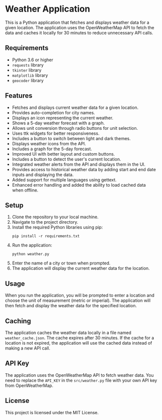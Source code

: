 # Weather Application

This is a Python application that fetches and displays weather data for a given location. The application uses the OpenWeatherMap API to fetch the data and caches it locally for 30 minutes to reduce unnecessary API calls.

## Requirements

- Python 3.6 or higher
- `requests` library
- `tkinter` library
- `matplotlib` library
- `geocoder` library

## Features

- Fetches and displays current weather data for a given location.
- Provides auto-completion for city names.
- Displays an icon representing the current weather.
- Shows a 5-day weather forecast with a graph.
- Allows unit conversion through radio buttons for unit selection.
- Uses ttk widgets for better responsiveness.
- Includes a button to switch between light and dark themes.
- Displays weather icons from the API.
- Includes a graph for the 5-day forecast.
- Improved UI with better layout and custom buttons.
- Includes a button to detect the user's current location.
- Integrated weather alerts from the API and displays them in the UI.
- Provides access to historical weather data by adding start and end date inputs and displaying the data.
- Added support for multiple languages using gettext.
- Enhanced error handling and added the ability to load cached data when offline.

## Setup

1. Clone the repository to your local machine.
2. Navigate to the project directory.
3. Install the required Python libraries using pip:
    ```
    pip install -r requirements.txt
    ```
4. Run the application:
    ```
    python weather.py
    ```
5. Enter the name of a city or town when prompted.
6. The application will display the current weather data for the location.

## Usage

When you run the application, you will be prompted to enter a location and choose the unit of measurement (metric or imperial). The application will then fetch and display the weather data for the specified location.

## Caching

The application caches the weather data locally in a file named `weather_cache.json`. The cache expires after 30 minutes. If the cache for a location is not expired, the application will use the cached data instead of making a new API call.

## API Key

The application uses the OpenWeatherMap API to fetch weather data. You need to replace the `API_KEY` in the `src/weather.py` file with your own API key from OpenWeatherMap.

## License

This project is licensed under the MIT License.
